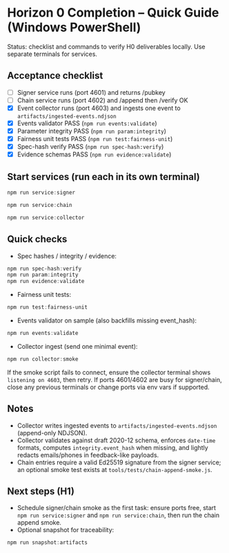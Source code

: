 # Horizon 0 Completion – Quick Guide (Windows PowerShell)

Status: checklist and commands to verify H0 deliverables locally. Use separate terminals for services.

## Acceptance checklist

- [ ] Signer service runs (port 4601) and returns /pubkey
- [ ] Chain service runs (port 4602) and /append then /verify OK
- [x] Event collector runs (port 4603) and ingests one event to `artifacts/ingested-events.ndjson`
- [x] Events validator PASS (`npm run events:validate`)
- [x] Parameter integrity PASS (`npm run param:integrity`)
- [x] Fairness unit tests PASS (`npm run test:fairness-unit`)
- [x] Spec-hash verify PASS (`npm run spec-hash:verify`)
- [x] Evidence schemas PASS (`npm run evidence:validate`)

## Start services (run each in its own terminal)

```powershell
npm run service:signer
```

```powershell
npm run service:chain
```

```powershell
npm run service:collector
```

## Quick checks

- Spec hashes / integrity / evidence:

```powershell
npm run spec-hash:verify
npm run param:integrity
npm run evidence:validate
```

- Fairness unit tests:

```powershell
npm run test:fairness-unit
```

- Events validator on sample (also backfills missing event_hash):

```powershell
npm run events:validate
```

- Collector ingest (send one minimal event):

```powershell
npm run collector:smoke
```

If the smoke script fails to connect, ensure the collector terminal shows `listening on 4603`, then retry. If ports 4601/4602 are busy for signer/chain, close any previous terminals or change ports via env vars if supported.

## Notes

- Collector writes ingested events to `artifacts/ingested-events.ndjson` (append-only NDJSON).
- Collector validates against draft 2020-12 schema, enforces `date-time` formats, computes `integrity.event_hash` when missing, and lightly redacts emails/phones in feedback-like payloads.
- Chain entries require a valid Ed25519 signature from the signer service; an optional smoke test exists at `tools/tests/chain-append-smoke.js`.

## Next steps (H1)

- Schedule signer/chain smoke as the first task: ensure ports free, start `npm run service:signer` and `npm run service:chain`, then run the chain append smoke.
- Optional snapshot for traceability:

```powershell
npm run snapshot:artifacts
```
